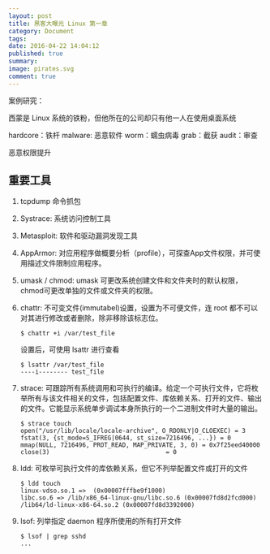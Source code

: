 ```yaml
---
layout: post
title: 黑客大曝光 Linux 第一章
category: Document
tags: 
date: 2016-04-22 14:04:12
published: true
summary: 
image: pirates.svg
comment: true
---
```


案例研究：

西蒙是 Linux 系统的铁粉，但他所在的公司却只有他一人在使用桌面系统

hardcore：铁杆
malware: 恶意软件
worm：蠕虫病毒
grab：截获
audit：审查

恶意权限提升

## 重要工具

1. tcpdump 命令抓包
2. Systrace: 系统访问控制工具
3. Metasploit: 软件和驱动漏洞发现工具
4. AppArmor: 对应用程序做概要分析（profile），可探查App文件权限，并可使用描述文件限制应用程序。
5. umask / chmod: umask 可更改系统创建文件和文件夹时的默认权限，chmod可更改单独的文件或文件夹的权限。
6. chattr: 不可变文件(immutabel)设置，设置为不可便文件，连 root 都不可以对其进行修改或者删除，除非移除该标志位。
    
    ```
    $ chattr +i /var/test_file
    ```

    设置后，可使用 lsattr 进行查看

    ```
    $ lsattr /var/test_file
    ----i-------- test_file
    ```
7. strace: 可跟踪所有系统调用和可执行的编译。给定一个可执行文件，它将枚举所有与该文件相关的文件，包括配置文件、库依赖关系、打开的文件、输出的文件。它能显示系统单步调试本身所执行的一个二进制文件时大量的输出。

    ```
    $ strace touch
    open("/usr/lib/locale/locale-archive", O_RDONLY|O_CLOEXEC) = 3
    fstat(3, {st_mode=S_IFREG|0644, st_size=7216496, ...}) = 0
    mmap(NULL, 7216496, PROT_READ, MAP_PRIVATE, 3, 0) = 0x7f25eed40000
    close(3)                                = 0
    ```
8. ldd: 可枚举可执行文件的库依赖关系，但它不列举配置文件或打开的文件

    ```
    $ ldd touch
    linux-vdso.so.1 =>  (0x00007fffbe9f1000)
    libc.so.6 => /lib/x86_64-linux-gnu/libc.so.6 (0x00007fd8d2fcd000)
    /lib64/ld-linux-x86-64.so.2 (0x00007fd8d3392000)
    ```

9. lsof: 列举指定 daemon 程序所使用的所有打开文件

    ```
    $ lsof | grep sshd
    ...
    ```

